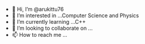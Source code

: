 - 👋 Hi, I’m @arukittu76
- 👀 I’m interested in ...Computer Science and Physics
- 🌱 I’m currently learning ...C++
- 💞️ I’m looking to collaborate on ...
- 📫 How to reach me ...

<!---
arukittu76/arukittu76 is a ✨ special ✨ repository because its `README.md` (this file) appears on your GitHub profile.
You can click the Preview link to take a look at your changes.
--->
